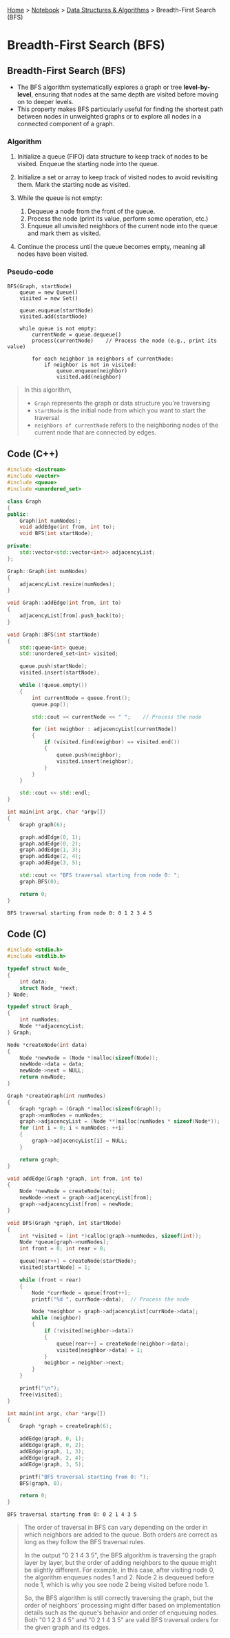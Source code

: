 <a href="../../">Home</a> > <a href="../notebook">Notebook</a> > <a href="./">Data Structures & Algorithms</a> > Breadth-First Search (BFS)

# Breadth-First Search (BFS)



## Breadth-First Search (BFS)

* The BFS algorithm systematically explores a graph or tree **level-by-level**, ensuring that nodes at the same depth are visited before moving on to deeper levels.
* This property makes BFS particularly useful for finding the shortest path between nodes in unweighted graphs or to explore all nodes in a connected component of a graph.

### Algorithm

1. Initialize a queue (FIFO) data structure to keep track of nodes to be visited. Enqueue the starting node into the queue.
2. Initialize a set or array to keep track of visited nodes to avoid revisiting them. Mark the starting node as visited.
3. While the queue is not empty: 
   1. Dequeue a node from the front of the queue.
   2. Process the node (print its value, perform some operation, etc.)
   3. Enqueue all unvisited neighbors of the current node into the queue and mark them as visited.

4. Continue the process until the queue becomes empty, meaning all nodes have been visited.

### Pseudo-code

```plain
BFS(Graph, startNode)
	queue = new Queue()
	visited = new Set()
	
	queue.euqueue(startNode)
	visited.add(startNode)
	
	while queue is not empty:
		currentNode = queue.dequeue()
		process(currentNode)	// Process the node (e.g., print its value)
		
		for each neighbor in neighbors of currentNode:
			if neighbor is not in visited:
				queue.enqueue(neighbor)
				visited.add(neighbor)
```

> In this algorithm,
>
> * `Graph` represents the graph or data structure you're traversing
> * `startNode` is the initial node from which you want to start the traversal
> * `neighbors of currentNode` refers to the neighboring nodes of the current node that are connected by edges. 



## Code (C++)

```cpp
#include <iostream>
#include <vector>
#include <queue>
#include <unordered_set>

class Graph
{
public:
	Graph(int numNodes);
	void addEdge(int from, int to);
	void BFS(int startNode);

private:
	std::vector<std::vector<int>> adjacencyList;
};

Graph::Graph(int numNodes)
{
	adjacencyList.resize(numNodes);
}

void Graph::addEdge(int from, int to)
{
	adjacencyList[from].push_back(to);
}

void Graph::BFS(int startNode)
{
	std::queue<int> queue;
	std::unordered_set<int> visited;

	queue.push(startNode);
	visited.insert(startNode);

	while (!queue.empty())
	{
		int currentNode = queue.front();
		queue.pop();

		std::cout << currentNode << " ";	// Process the node

		for (int neighbor : adjacencyList[currentNode])
		{
			if (visited.find(neighbor) == visited.end())
			{
				queue.push(neighbor);
				visited.insert(neighbor);
			}
		}
	}

	std::cout << std::endl;
}

int main(int argc, char *argv[])
{
	Graph graph(6);

	graph.addEdge(0, 1);
	graph.addEdge(0, 2);
	graph.addEdge(1, 3);
	graph.addEdge(2, 4);
	graph.addEdge(3, 5);

	std::cout << "BFS traversal starting from node 0: ";
	graph.BFS(0);

	return 0;
}
```

```plain
BFS traversal starting from node 0: 0 1 2 3 4 5 
```



## Code (C)

```c
#include <stdio.h>
#include <stdlib.h>

typedef struct Node_
{
	int data;
	struct Node_ *next;
} Node;

typedef struct Graph_
{
	int numNodes;
	Node **adjacencyList;
} Graph;

Node *createNode(int data)
{
	Node *newNode = (Node *)malloc(sizeof(Node));
	newNode->data = data;
	newNode->next = NULL;
	return newNode;
}

Graph *createGraph(int numNodes)
{
	Graph *graph = (Graph *)malloc(sizeof(Graph));
	graph->numNodes = numNodes;
	graph->adjacencyList = (Node **)malloc(numNodes * sizeof(Node*));
	for (int i = 0; i < numNodes; ++i)
	{
		graph->adjacencyList[i] = NULL;
	}

	return graph;
}

void addEdge(Graph *graph, int from, int to)
{
	Node *newNode = createNode(to);
	newNode->next = graph->adjacencyList[from];
	graph->adjacencyList[from] = newNode;
}

void BFS(Graph *graph, int startNode)
{
	int *visited = (int *)calloc(graph->numNodes, sizeof(int));
	Node *queue[graph->numNodes];
	int front = 0; int rear = 0;

	queue[rear++] = createNode(startNode);
	visited[startNode] = 1;

	while (front < rear)
	{
		Node *currNode = queue[front++];
		printf("%d ", currNode->data);	// Process the node

		Node *neighbor = graph->adjacencyList[currNode->data];
		while (neighbor)
		{
			if (!visited[neighbor->data])
			{
				queue[rear++] = createNode(neighbor->data);
				visited[neighbor->data] = 1;
			}
			neighbor = neighbor->next;
		}
	}

	printf("\n");
	free(visited);
}

int main(int argc, char *argv[])
{
	Graph *graph = createGraph(6);

	addEdge(graph, 0, 1);
	addEdge(graph, 0, 2);
	addEdge(graph, 1, 3);
	addEdge(graph, 2, 4);
	addEdge(graph, 3, 5);

	printf("BFS traversal starting from 0: ");
	BFS(graph, 0);

	return 0;
}
```

```plain
BFS traversal starting from 0: 0 2 1 4 3 5 
```

> The order of traversal in BFS can vary depending on the order in which neighbors are added to the queue. Both orders are correct as long as they follow the BFS traversal rules.
>
> In the output "0 2 1 4 3 5", the BFS algorithm is traversing the graph layer by layer, but the order of adding neighbors to the queue might be slightly different. For example, in this case, after visiting node 0, the algorithm enqueues nodes 1 and 2. Node 2 is dequeued before node 1, which is why you see node 2 being visited before node 1.
>
> So, the BFS algorithm is still correctly traversing the graph, but the order of neighbors' processing might differ based on implementation details such as the queue's behavior and order of enqueuing nodes. Both "0 1 2 3 4 5" and "0 2 1 4 3 5" are valid BFS traversal orders for the given graph and its edges.
